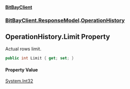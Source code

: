#### [BitBayClient](./index.md 'index')
### [BitBayClient.ResponseModel](./BitBayClient-ResponseModel.md 'BitBayClient.ResponseModel').[OperationHistory](./BitBayClient-ResponseModel-OperationHistory.md 'BitBayClient.ResponseModel.OperationHistory')
## OperationHistory.Limit Property
Actual rows limit.  
```csharp
public int Limit { get; set; }
```
#### Property Value
[System.Int32](https://docs.microsoft.com/en-us/dotnet/api/System.Int32 'System.Int32')  
